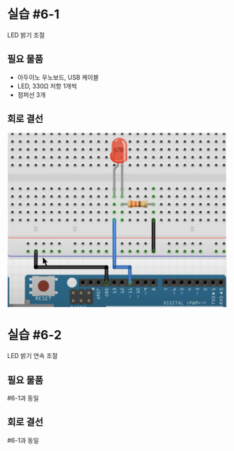 # 실습 #6-1
LED 밝기 조절

## 필요 물품
- 아두이노 우노보드, USB 케이블
- LED, 330Ω 저항 1개씩
- 점퍼선 3개

## 회로 결선
<img src="./circuit.png" alt="회로결선">

<br/>

# 실습 #6-2
LED 밝기 연속 조절

## 필요 물품
#6-1과 동일

## 회로 결선
#6-1과 동일